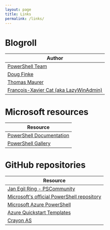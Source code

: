 ```yaml
---
layout: page
title: Links
permalink: /links/
---
```


# Blogroll

| Author  |
| ------------- |
| [PowerShell Team](https://blogs.msdn.microsoft.com/powershell/) |
| [Doug Finke](https://dfinke.github.io/) |
| [Thomas Maurer](https://www.thomasmaurer.ch) |
| [François-Xavier Cat (aka LazyWinAdmin)](https://lazywinadmin.github.io/) |

# Microsoft resources

| Resource  |
| ------------- |
| [PowerShell Documentation](https://docs.microsoft.com/en-us/powershell/) |
| [PowerShell Gallery](https://www.powershellgallery.com/) |

# GitHub repositories

| Resource  |
| ------------- |
| [Jan Egil Ring - PSCommunity](https://github.com/janegilring/PSCommunity) |
| [Microsoft's official PowerShell repository](https://github.com/PowerShell) |
| [Microsoft Azure PowerShell](https://github.com/Azure/azure-powershell) |
| [Azure Quickstart Templates](https://github.com/Azure/azure-quickstart-templates) |
| [Crayon AS](https://github.com/CrayonAS) |